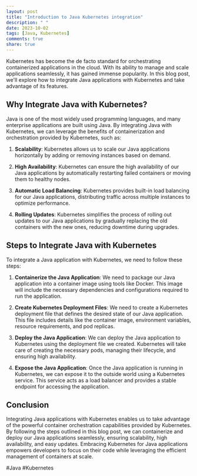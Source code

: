 ```yaml
---
layout: post
title: "Introduction to Java Kubernetes integration"
description: " "
date: 2023-10-02
tags: [Java, Kubernetes]
comments: true
share: true
---
```


Kubernetes has become the de facto standard for orchestrating containerized applications in the cloud. With its ability to manage and scale applications seamlessly, it has gained immense popularity. In this blog post, we'll explore how to integrate Java applications with Kubernetes and take advantage of its features.

## Why Integrate Java with Kubernetes?

Java is one of the most widely used programming languages, and many enterprise applications are built using Java. By integrating Java with Kubernetes, we can leverage the benefits of containerization and orchestration provided by Kubernetes, such as:

1. **Scalability**: Kubernetes allows us to scale our Java applications horizontally by adding or removing instances based on demand.

2. **High Availability**: Kubernetes can ensure the high availability of our Java applications by automatically restarting failed containers or moving them to healthy nodes.

3. **Automatic Load Balancing**: Kubernetes provides built-in load balancing for our Java applications, distributing traffic across multiple instances to optimize performance.

4. **Rolling Updates**: Kubernetes simplifies the process of rolling out updates to our Java applications by gradually replacing the old containers with the new ones, reducing downtime during upgrades.

## Steps to Integrate Java with Kubernetes

To integrate a Java application with Kubernetes, we need to follow these steps:

1. **Containerize the Java Application**: We need to package our Java application into a container image using tools like Docker. This image will include the necessary dependencies and configurations required to run the application.

2. **Create Kubernetes Deployment Files**: We need to create a Kubernetes deployment file that defines the desired state of our Java application. This file includes details like the container image, environment variables, resource requirements, and pod replicas.

3. **Deploy the Java Application**: We can deploy the Java application to Kubernetes using the deployment file we created. Kubernetes will take care of creating the necessary pods, managing their lifecycle, and ensuring high availability.

4. **Expose the Java Application**: Once the Java application is running in Kubernetes, we can expose it to the outside world using a Kubernetes service. This service acts as a load balancer and provides a stable endpoint for accessing the application.

## Conclusion

Integrating Java applications with Kubernetes enables us to take advantage of the powerful container orchestration capabilities provided by Kubernetes. By following the steps outlined in this blog post, we can containerize and deploy our Java applications seamlessly, ensuring scalability, high availability, and easy updates. Embracing Kubernetes for Java applications empowers developers to focus on their code while leveraging the efficient management of containers at scale.

#Java #Kubernetes